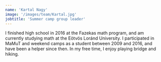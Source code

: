 ```yaml
---
name: 'Kartal Nagy'
image: '/images/team/Kartal.jpg'
jobtitle: 'Summer camp group leader'
---
```


I finished high school in 2016 at the Fazekas math program, and am currently studying math at the Eötvös Loránd University. I participated in MaMuT and weekend camps as a student between 2009 and 2016, and have been a helper since then. In my free time, I enjoy playing bridge and hiking.
